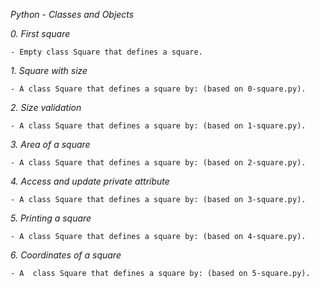 *Python - Classes and Objects*

*0. First square*

	- Empty class Square that defines a square.

*1. Square with size*

	- A class Square that defines a square by: (based on 0-square.py).

*2. Size validation*

	- A class Square that defines a square by: (based on 1-square.py).

*3. Area of a square*

	- A class Square that defines a square by: (based on 2-square.py).

*4. Access and update private attribute*

	- A class Square that defines a square by: (based on 3-square.py).

*5. Printing a square*

	- A class Square that defines a square by: (based on 4-square.py).

*6.  Coordinates of a square*

	- A  class Square that defines a square by: (based on 5-square.py).
